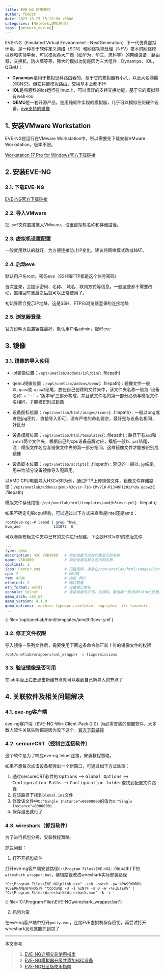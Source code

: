 ```yaml
---
title: EVE-NG 使用教程
author: fnoobt
date: 2023-10-23 15:29:00 +0800
categories: [Network,虚拟环境]
tags: [network,eve-ng]
---
```


EVE-NG（Emulated Virtual Environment - NextGeneration）下一代仿真虚拟环境，是一种基于软件定义网络（SDN）和网络功能处理（NFV）技术的网络模拟器和实验平台，可以模拟各大厂商（如华为、华三、思科等）的网络设备，路由器，交换机，防火墙等等，强大的模拟功能是因为三大组件：Dynamips，IOL，QEMU：
- **Dynamips**是用于模拟思科路由器的，基于它的模拟器有小凡，以及大名鼎鼎的GNS3，但它只能模拟路由，交换基本上都不行
- **IOL**是将思科的ios运行在linux上，可以很好的支持交换功能，基于它的模拟器有web-iou
- **QEMU**是一套开源产品，是用纯软件实现的模拟器，几乎可以模拟任何硬件设备。[eve支持的镜像](https://www.eve-ng.net/index.php/documentation/supported-images/)

## 1. 安装VMware Workstation
EVE-NG是运行在VMware Workstation中，所以需要先下载安装VMware Workstation，版本不限。

[Workstation 17 Pro for Windows官方下载链接](https://www.vmware.com/go/getworkstation-win)

## 2. 安装EVE-NG

### 2.1. 下载EVE-NG
[EVE-NG官方下载链接](https://www.eve-ng.net/index.php/download/)

### 2.2. 导入VMware

把`.ovf`文件直接拖入VMware，设置虚拟机名称和存储路径。

### 2.3. 虚拟机设置配置

一般就用默认的就好，为方便连接防止IP变化，建议将网络模式改成NAT。

### 2.4. 启动eve
默认用户名root，密码eve（SSH和FTP都是这个账号密码）

首次登录，会提示密码、名称、 域名、联网方式等信息，一般这些都不需要改动，直接回车重启之后就可以正常使用了。

初始界面会提示IP地址，这是SSH、FTP和浏览器登录的连接地址

### 2.5. 浏览器登录
官方说明火狐兼容性最好，默认用户名admin，密码eve

## 3. 镜像

### 3.1. 镜像的导入使用

- iol镜像位置：`/opt/unetlab/addons/iol/bin`{: .filepath}

- qemu镜像位置：`/opt/unetlab/addons/qemu`{: .filepath}
: 镜像文件一般以`.qcow`或`.qcow2`结尾，放在自己创建的文件夹中，该文件夹名称一般为 '设备名称' + ' - ' + '版本号'三部分构成，并且该文件名的第一部分必须与模版文件名相同，才能被识别成镜像

- 设备图标位置：`/opt/unetlab/html/images/icons`{: .filepath}
: 一般以png或者是jpg图片，直接导入即可，没有严格的命名要求，最好是与设备名相同，好区分

- 设备模版位置：`/opt/unetlab/html/templates`{: .filepath}
: 路径下有`amd`和`intel`两个文件夹，根据自己的cpu设备品牌对应，模版一般以`.yml`结尾，注：模版文件名应与镜像文件夹的第一部分相同，这样镜像文件才能被识别成镜像

- 设备脚本位置：`/opt/unetlab/scripts`{: .filepath}
: 常见的一般以`.py`结尾，用来给部分设备镜像导入配置用。

以AMD CPU电脑导入H3CvSR为例，通过FTP上传镜像文件，镜像文件存储路径：`/opt/unetlab/addons/qemu/h3cvsr-710-CMV710-R1340P1201/hda.qcow2`{: .filepath}

模版文件存储路径: `/opt/unetlab/html/templates/amd/h3cvsr.yml`{: .filepath}

如果不确定电脑cpu架构，可以通过以下方式来查看是intel还是amd：
```bash
root@eve-ng:~# lsmod | grep ^kvm_
kvm_amd               131072  0
```

可以参照模板文件夹中已有的文件进行创建，下面是H3CvSR的模版文件

```yml
---
type: qemu
description: H3C VSR1000   # 添加设备节点在列表显示的名称
name: VSR1000              # 添加设备后默认显示的名称
cpulimit: 1
icon: Router.png           # 设备图标，存放在/opt/unetlab/html/images/icons路径下
cpu: 2                     # CPU数
ram: 4096                  # 内存（MB）
ethernet: 2                # 端口数量
eth_format: em{0}          # 设备接口命名
console: telnet            # 连接设备的方式，交换机、路由器一般选择telnet连接，其他需要可视化界面的可以改为vnc连接
qemu_arch: x86_64
qemu_version: 4.1.0
qemu_options: -machine type=pc,accel=kvm -nographic -rtc base=utc
...
```
{: file='/opt/unetlab/html/templates/amd/h3cvsr.yml'}

### 3.2. 修正文件权限
导入镜像一系列文件后，需要使用下面这条命令修正新上传的镜像文件的权限

```bash
/opt/unetlab/wrappers/unl_wrapper -a fixpermissions
```

### 3.3. 验证镜像是否可用
在lab平台上右击点击新建节点就可以看到自己新导入的节点了

## 4. 关联软件及相关问题解决

### 4.1. eve-ng客户端
eve-ng客户端（EVE-NG-Win-Client-Pack-2.0）为必需安装的前置软件，大多数人软件关联失败都是因为没下这个，[官方下载链接](https://www.eve-ng.net/index.php/download/#DL-WIN)

### 4.2. sercureCRT（控制台连接软件）
这个软件是为了响应eve-ng telnet连接，安装教程暂略。

如果不想每次点击设备都弹出一个新窗口，可通过如下方式处理：
1. 通过sercureCRT软件的 <kbd>Options</kbd> --> <kbd>Global Options</kbd> --> <kbd>Configuration Paths</kbd> --> <kbd>Configuration folder</kbd>查找到配置文件路径
2. 在该路径下找到`Global.ini`文件
3. 修改该文件中`D:"Single Instance"=00000000`的值为`D:"Single Instance"=00000001`
4. 保存退出就行了

### 4.3. wireshark（抓包软件）
为了进行抓包分析，安装教程暂略。

抓包问题：

1. 打不开抓包软件

打开eve-ng客户端安装路径`C:\Program Files\EVE-NG`{: .filepath}下的`wireshark_wrapper.bat`，编辑路径改成wireshark实际安装路径
```
"C:\Program Files\EVE-NG\plink.exe" -ssh -batch -pw %PASSWORD% %USERNAME%@%HOST% "tcpdump -U -i %INT% -s 0 -w -%FILTER%" | "C:\Program Files\Wireshark\Wireshark.exe" -k -i -
```
{: file='C:\Program Files\EVE-NG\wireshark_wrapper.bat'}

2. 抓包为空

在eve-ng客户端中打开`putty.exe`，连接EVE虚拟机保存密钥，再尝试打开wireshark发现就能抓到包了

****

本文参考

> 1. [EVE-NG详细安装使用指南](https://blog.csdn.net/balabalado/article/details/131867478)
> 2. [EVE-NG模拟器升级并添加H3C设备](https://blog.csdn.net/feidrang/article/details/104991344)
> 3. [EVE-NG社区版使用指南](https://zhuanlan.zhihu.com/p/593432015)